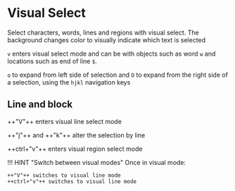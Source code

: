 # Visual Select

Select characters, words, lines and regions with visual select.  The background changes color to visually indicate which text is selected

`v` enters visual select mode and can be with objects such as word `w` and locations such as end of line `$`.

`o` to expand from left side of selection and `O` to expand from the right side of a selection, using the `hjkl` navigation keys


## Line and block

++"V"++ enters visual line select mode

++"j"++ and ++"k"++ alter the selection by line


++ctrl+"v"++ enters visual region select mode

!!! HINT "Switch between visual modes"
    Once in visual mode:

    ++"V"++ switches to visual line mode
    ++ctrl+"v"++ switches to visual line mode
